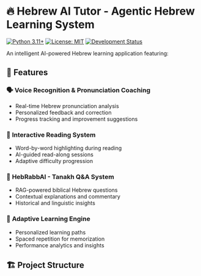 # 🔥 Hebrew AI Tutor - Agentic Hebrew Learning System

[![Python 3.11+](https://img.shields.io/badge/python-3.11+-blue.svg)](https://www.python.org/downloads/)
[![License: MIT](https://img.shields.io/badge/License-MIT-yellow.svg)](https://opensource.org/licenses/MIT)
[![Development Status](https://img.shields.io/badge/Status-In%20Development-orange.svg)]()

An intelligent AI-powered Hebrew learning application featuring:

## 🎯 Features

### 🗣️ **Voice Recognition & Pronunciation Coaching**
- Real-time Hebrew pronunciation analysis
- Personalized feedback and correction
- Progress tracking and improvement suggestions

### 📖 **Interactive Reading System**
- Word-by-word highlighting during reading
- AI-guided read-along sessions
- Adaptive difficulty progression

### 🤖 **HebRabbAI - Tanakh Q&A System**
- RAG-powered biblical Hebrew questions
- Contextual explanations and commentary
- Historical and linguistic insights

### 🧠 **Adaptive Learning Engine**
- Personalized learning paths
- Spaced repetition for memorization
- Performance analytics and insights

## 🏗️ Project Structure